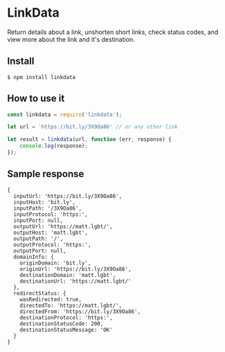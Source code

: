 # LinkData

Return details about a link, unshorten short links, check status codes, and view more about the link and it's destination.

## Install

```
$ npm install linkdata
```

## How to use it

```js
const linkdata = require('linkdata');

let url = 'https://bit.ly/3X9Oa86' // or any other link

let result = linkdata(url, function (err, response) {
    console.log(response);
});
```

## Sample response

```
{
  inputUrl: 'https://bit.ly/3X9Oa86',
  inputHost: 'bit.ly',
  inputPath: '/3X9Oa86',
  inputProtocol: 'https:',
  inputPort: null,
  outputUrl: 'https://matt.lgbt/',
  outputHost: 'matt.lgbt',
  outputPath: '/',
  outputProtocol: 'https:',
  outputPort: null,
  domainInfo: {
    originDomain: 'bit.ly',
    originUrl: 'https://bit.ly/3X9Oa86',
    destinationDomain: 'matt.lgbt',
    destinationUrl: 'https://matt.lgbt/'
  },
  redirectStatus: {
    wasRedirected: true,
    directedTo: 'https://matt.lgbt/',
    directedFrom: 'https://bit.ly/3X9Oa86',
    destinationProtocol: 'https:',
    destinationStatusCode: 200,
    destinationStatusMessage: 'OK'
  }
}
```